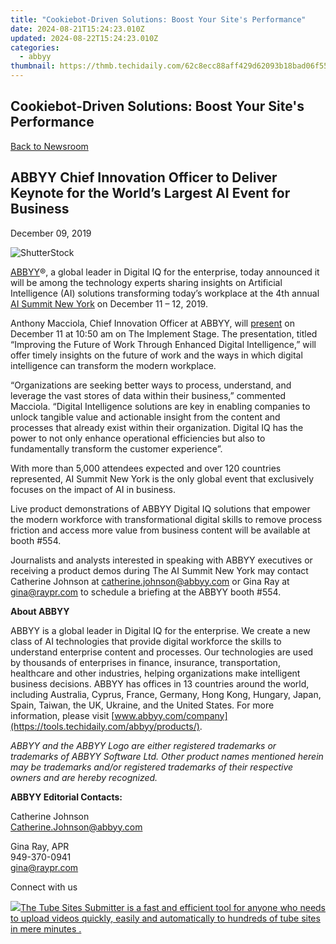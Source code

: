 ```yaml
---
title: "Cookiebot-Driven Solutions: Boost Your Site's Performance"
date: 2024-08-21T15:24:23.010Z
updated: 2024-08-22T15:24:23.010Z
categories:
  - abbyy
thumbnail: https://thmb.techidaily.com/62c8ecc88aff429d62093b18bad06f55833353ec78e34142ed3c3e52ff3fe5e7.png
---
```


## Cookiebot-Driven Solutions: Boost Your Site's Performance

[Back to Newsroom](https://tools.techidaily.com/abbyy/products/)

## ABBYY Chief Innovation Officer to Deliver Keynote for the World’s Largest AI Event for Business

December 09, 2019

![ShutterStock](https://content.abbyy.com/-/media/project/abbyy/abbyy/branchtemplates/shutterstock_1272462163_1296-x-729.jpg?h=729&iar=0&w=1296)

[ABBYY](https://tools.techidaily.com/abbyy/products/)®, a global leader in Digital IQ for the enterprise, today announced it will be among the technology experts sharing insights on Artificial Intelligence (AI) solutions transforming today’s workplace at the 4th annual [AI Summit New York](https://newyork.theaisummit.com/ "AI Summit New York") on December 11 – 12, 2019.

Anthony Macciola, Chief Innovation Officer at ABBYY, will [present](https://tmt.knect365.com/ai-summit-ny/speakers/anthony-macciola/#2-implement-senior-strategists-and-heads-of-function%5Fimproving-the-future-of-work-through-enhanced-digital-intelligence "Presentation") on December 11 at 10:50 am on The Implement Stage. The presentation, titled “Improving the Future of Work Through Enhanced Digital Intelligence,” will offer timely insights on the future of work and the ways in which digital intelligence can transform the modern workplace.

“Organizations are seeking better ways to process, understand, and leverage the vast stores of data within their business,” commented Macciola. “Digital Intelligence solutions are key in enabling companies to unlock tangible value and actionable insight from the content and processes that already exist within their organization. Digital IQ has the power to not only enhance operational efficiencies but also to fundamentally transform the customer experience”.

With more than 5,000 attendees expected and over 120 countries represented, AI Summit New York is the only global event that exclusively focuses on the impact of AI in business.

Live product demonstrations of ABBYY Digital IQ solutions that empower the modern workforce with transformational digital skills to remove process friction and access more value from business content will be available at booth #554.

Journalists and analysts interested in speaking with ABBYY executives or receiving a product demos during The AI Summit New York may contact Catherine Johnson at [catherine.johnson@abbyy.com](https://tools.techidaily.com/abbyy/products/) or Gina Ray at [gina@raypr.com](https://tools.techidaily.com/abbyy/products/) to schedule a briefing at the ABBYY booth #554.

**About ABBYY**

ABBYY is a global leader in Digital IQ for the enterprise. We create a new class of AI technologies that provide digital workforce the skills to understand enterprise content and processes. Our technologies are used by thousands of enterprises in finance, insurance, transportation, healthcare and other industries, helping organizations make intelligent business decisions. ABBYY has offices in 13 countries around the world, including Australia, Cyprus, France, Germany, Hong Kong, Hungary, Japan, Spain, Taiwan, the UK, Ukraine, and the United States. For more information, please visit [www.abbyy.com/company](https://tools.techidaily.com/abbyy/products/).

_ABBYY and the ABBYY Logo are either registered trademarks or trademarks of ABBYY Software Ltd. Other product names mentioned herein may be trademarks and/or registered trademarks of their respective owners and are hereby recognized._

**ABBYY Editorial Contacts:**

Catherine Johnson  
[Catherine.Johnson@abbyy.com](https://tools.techidaily.com/abbyy/products/)

Gina Ray, APR  
949-370-0941  
[gina@raypr.com](https://tools.techidaily.com/abbyy/products/)

Connect with us

<ins class="adsbygoogle"
     style="display:block"
     data-ad-format="autorelaxed"
     data-ad-client="ca-pub-7571918770474297"
     data-ad-slot="1223367746"></ins>



<ins class="adsbygoogle"
     style="display:block"
     data-ad-client="ca-pub-7571918770474297"
     data-ad-slot="8358498916"
     data-ad-format="auto"
     data-full-width-responsive="true"></ins>

<!-- affiliate ads begin -->
<a href="https://secure.2checkout.com/order/checkout.php?PRODS=4531356&QTY=1&AFFILIATE=108875&CART=1"><img src="https://secure.avangate.com/images/merchant/8fdd149fcaa7058caccc9c4ad5b0d89a/products/tss-box.JPG" border="0">The Tube Sites Submitter is a fast and efficient tool for anyone who needs to upload videos quickly, easily and automatically to hundreds of tube sites in mere minutes . </a>
<!-- affiliate ads end -->